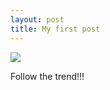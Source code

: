 ```yaml
---
layout: post
title: My first post
---
```


![](https://encrypted-tbn0.gstatic.com/images?q=tbn:ANd9GcRIQRL7bN_NNXAWsaiYLcbBFg8cmltrdQkjQe-xHgkYxKxupr1Xxw)  

Follow the trend!!!  
